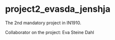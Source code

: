 # project2_evasda_jenshja
The 2nd mandatory project in IN1910. 

Collaborator on the project: Eva Steine Dahl
